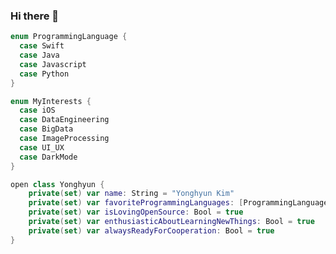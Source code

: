 ### Hi there 👋
```Swift
enum ProgrammingLanguage {
  case Swift
  case Java
  case Javascript
  case Python
}

enum MyInterests {
  case iOS
  case DataEngineering
  case BigData
  case ImageProcessing
  case UI_UX
  case DarkMode
}

open class Yonghyun {
    private(set) var name: String = "Yonghyun Kim"
    private(set) var favoriteProgrammingLanguages: [ProgrammingLanguage] = [.swift, .python]
    private(set) var isLovingOpenSource: Bool = true
    private(set) var enthusiasticAboutLearningNewThings: Bool = true
    private(set) var alwaysReadyForCooperation: Bool = true
}
```

<!--
**lygon55555/lygon55555** is a ✨ _special_ ✨ repository because its `README.md` (this file) appears on your GitHub profile.

Here are some ideas to get you started:

- 🔭 I’m currently working on ...
- 🌱 I’m currently learning ...
- 👯 I’m looking to collaborate on ...
- 🤔 I’m looking for help with ...
- 💬 Ask me about ...
- 📫 How to reach me: ...
- 😄 Pronouns: ...
- ⚡ Fun fact: ...
-->
